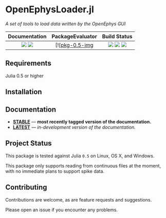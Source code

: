 # OpenEphysLoader.jl

*A set of tools to load data written by the OpenEphys GUI*

| **Documentation**                                                                 | **PackageEvaluator**            | **Build Status**                                                                                  |
| :-------------------------------------------------------------------------------: | :-----------------------------: | :-----------------------------------------------------------------------------------------------: |
| [![][docs-stable-img]][docs-stable-url] [![][docs-latest-img]][docs-latest-url]   | [![[pkg-0.5-img][pkg-0.5-url]   | [![][travis-img]][travis-url] [![][appveyor-img]][appveyor-url] [![][codecov-img]][codecov-url]   |

## Requirements
Julia 0.5 or higher

## Installation

## Documentation
- [**STABLE**][docs-stable-url] &mdash; **most recently tagged version of the documentation.**
- [**LATEST**][docs-latest-url] &mdash; *in-development version of the documentation.*

## Project Status
This package is tested against Julia `0.5` on Linux, OS X, and Windows.

This package only supports reading from continuous files at the moment, with no immediate
plans to support spike data.

## Contributing
Contributions are welcome, as are feature requests and suggestions.

Please open an issue if you encounter any problems.

[docs-latest-img]: https://img.shields.io/badge/docs-latest-blue.svg
[docs-latest-url]: https://galenlynch.github.io/OpenEphysLoader.jl/latest

[docs-stable-img]: https://img.shields.io/badge/docs-stable-blue.svg
[docs-stable-url]: https://galenlynch.github.io/OpenEphysLoader.jl/stable

[travis-img]: https://travis-ci.org/galenlynch/OpenEphysLoader.jl.svg?branch=master
[travis-url]: https://travis-ci.org/galenlynch/OpenEphysLoader.jl

[appveyor-img]: https://ci.appveyor.com/api/projects/status/pc9sjllvn2tdlpom?svg=true
[appveyor-url]: https://ci.appveyor.com/project/galenlynch/openephysloader-jl

[codecov-img]: https://codecov.io/gh/galenlynch/OpenEphysLoader.jl/branch/master/graph/badge.svg
[codecov-url]: https://codecov.io/gh/galenlynch/OpenEphysLoader.jl

[pkg-0.5-img]: http://pkg.julialang.org/badges/OpenEphysLoader_0.5.svg
[pkg-0.5-url]: http://pkg.julialang.org/?pkg=OpenEphysLoader
